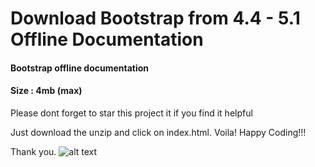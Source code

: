# Download Bootstrap from 4.4 - 5.1 Offline Documentation

#### Bootstrap  offline documentation

#### Size : 4mb (max)

Please dont forget to star this project it if you find it helpful

Just download the unzip and click on index.html.
Voila! Happy Coding!!!

Thank you.
![alt text](https://libracoder-utility.s3.amazonaws.com/bs5.png)
